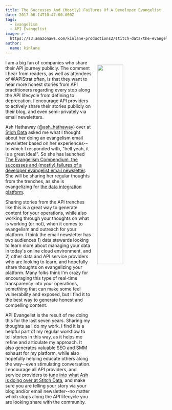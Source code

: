 ```yaml
---
title: The Successes And (Mostly) Failures Of A Developer Evangelist
date: 2017-06-14T10:47:00.000Z
tags:
  - Evangelism
  - API Evangelist
image: >-
  https://s3.amazonaws.com/kinlane-productions2/stitch-data/the-evangelism-compendium.png
author:
  name: kinlane
---
```

<p><a href="https://www.getrevue.co/profile/ashleyintexas"><img src="https://s3.amazonaws.com/kinlane-productions2/stitch-data/the-evangelism-compendium.png" align="right" width="40%" style="padding: 15px;" /></a></p>I am a big fan of companies who share their API journey publicly. The comment I hear from readers, as well as attendees of @APIStrat often, is that they want to hear more honest stories from API practitioners regarding every stop along the API lifecycle from defining to deprecation. I encourage API providers to actively share their stories publicly on their blog, and even semi-privately via email newsletters.

Ash Hathaway ([@ash_hathaway](https://twitter.com/ash_hathaway)) over at [Stich Data](https://www.stitchdata.com/) asked me what I thought about her doing an evangelism email newsletter based on her experiences--to which I responded with, "hell yeah, it is a great idea!". So she has launched [The Evangelism Compendium, the successes and (mostly) failures of a developer evangelist email newsletter](https://www.getrevue.co/profile/ashleyintexas). She will be sharing her regular thoughts from the trenches, as she is evangelizing for [the data integration platform](https://www.stitchdata.com/).

Sharing stories from the API trenches like this is a great way to generate content for your operations, while also working through your thoughts on what is working (or not), when it comes to evangelism and outreach for your platform. I think the email newsletter has two audiences 1) data stewards looking to learn more about managing your data in today's online cloud environment, and 2) other data and API service providers who are looking to learn, and hopefully share thoughts on evangelizing your platform. Many folks think I'm crazy for encouraging this type of real-time transparency into your operations, something that can make some feel vulnerability and exposed, but I find it to the best way to generate honest and compelling content.

API Evangelist is the result of me doing this for the last seven years. Sharing my thoughts as I do my work. I find it is a helpful part of my regular workflow to tell stories in this way, as it helps me refine and articulate my approach. It also generates valuable SEO and SMM exhaust for my platform, while also hopefully helping educate others along the way--even stimulating conversation. I encourage all API providers, and service providers to [tune into what Ash is doing over at Stitch Data](https://www.getrevue.co/profile/ashleyintexas), and make sure you are telling your story via your blog and/or email newsletter--no matter which stops along the API lifecycle you are looking share with the community.